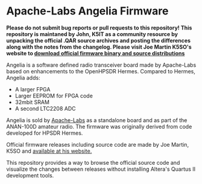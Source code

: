 # Apache-Labs Angelia Firmware

**Please do not submit bug reports or pull requests to this repository! This repository is maintaned by John, K5IT as a community resource by unpacking the official .QAR source archives and posting the differences along with the notes from the changelog. Please visit Joe Martin K5SO's website to [download official firmware binary and source distributions](http://k5so.com/HPSDR_downloads.html)**

Angelia is a software defined radio transceiver board made by Apache-Labs based on enhancements to the OpenHPSDR Hermes. Compared to Hermes, Angelia adds:

* A larger FPGA
* Larger EEPROM for FPGA code
* 32mbit SRAM
* A second LTC2208 ADC

Angelia is sold by [Apache-Labs](http://www.apache-labs.com/) as a standalone board and as part of the ANAN-100D amateur radio. The firmware was originally derived from code developed for HPSDR Hermes.

Official firmware releases including source code are made by Joe Martin, K5SO and [available at his website.](http://k5so.com/HPSDR_downloads.html)

This repository provides a way to browse the official source code and visualize the changes between releases without installing Altera's Quartus II development tools.

